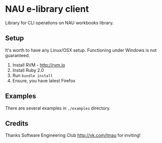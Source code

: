# NAU e-library client

Library for CLI operations on NAU workbooks library.

## Setup

It's worth to have any Linux/OSX setup. Functioning under Windows is not guaranteed.

1. Install RVM - http://rvm.io
2. Install Ruby 2.0
3. Run `bundle install`
4. Ensure, you have latest Firefox

## Examples

There are several examples in `./examples` directory.

## Credits

Thanks Software Engineering Club http://vk.com/itnau for inviting!
